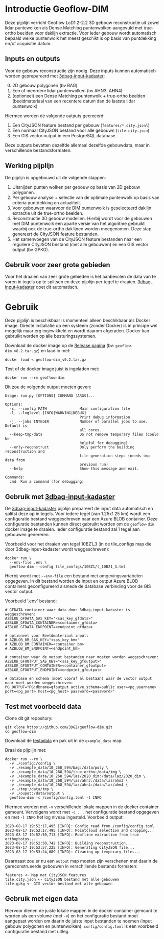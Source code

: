 # Introductie Geoflow-DIM
Deze pijplijn verricht Geoflow LoD1.2-2.2 3D gebouw reconstructie uit zowel lidar puntewolken als Dense Matching puntenwolken aangevuld met true-ortho beelden voor daklijn extractie. Voor ieder gebouw wordt automatisch bepaald welke puntenwolk het meest geschikt is op basis van puntdekking en/of acquisitie datum.

## Inputs en outputs
Voor de gebouw reconstructie zijn nodig. Deze inputs kunnen automatisch worden geprepareerd met [3dbag-input-kadaster](https://github.com/3DGI/3dbag-input-kadaster):

0. 2D gebouw polygonen (bv BAG)
1. Een of meerdere lidar puntenwolken (bv AHN3, AHN4)
2. (optioneel) een Dense Matching puntenwolk + true-ortho beelden (beeldmateriaal van een recentere datum dan de laatste lidar puntenwolk)

Hiermee worden de volgende outputs gecreeerd:
1. Een CityJSON feature bestand per gebouw (`features/*.city.jsonl`)
2. Een normaal CityJSON bestand voor alle gebouwn (`tile.city.json`)
3. Een GIS vector output in een PostgreSQL database.

Deze outputs bevatten dezelfde allemaal dezelfde gebouwdata, maar in verschillende bestandsformaten. 

## Werking pijplijn
De pijplijn is opgebouwd uit de volgende stappen:
1. Uitsnijden punten wolken per gebouw op basis van 2D gebouw polygonen. 
2. Per gebouw analyse + selectie van de optimale puntenwolk op basis van criteria puntdekking en actualiteit.
3. Voor gebouwen waarvoor de DIM puntenwolk is geselecteerd daklijn extractie uit de true-ortho beelden.
4. Reconstructie 3D gebouw modellen. Hierbij wordt voor de gebouwen met DIM puntenwolk een aparte versie van het algoritme gebruikt waarbij ook de true-ortho daklijnen worden meegenomen. Deze stap genereert de CityJSON feature bestanden.
5. Het samenvoegen van de CityJSON feature bestanden naar een reguliere CityJSON bestand (met alle gebouwen) en een GIS vector output (bv GPKG).

## Gebruik voor zeer grote gebieden
Voor het draaien van zeer grote gebieden is het aanbevolen de data van te voren in tegels op te splitsen en deze pijplijn per tegel te draaien.  [3dbag-input-kadaster](https://github.com/3DGI/3dbag-input-kadaster) doet dit automatisch.

# Gebruik
Deze pijplijn is beschikbaar is momenteel alleen beschikbaar als Docker image. Directe installatie op een systeem (zonder Docker) is in principe wel mogelijk maar erg ingewikkeld en wordt daarom afgeraden. Docker kan gebruikt worden op alle besturingssystemen.

Download de docker image op de [Release pagina](https://github.com/3DGI/geoflow-dim/releases/tag/v0.2) (bv: `geoflow-dim_v0.2.tar.gz`) en laad in met:
```
docker load < geoflow-dim_v0.2.tar.gz
```

Test of de docker image juist is ingeladen met:
```
docker run --rm geoflow-dim
```

Dit zou de volgende output moeten geven:
```
Usage: run.py [OPTIONS] COMMAND [ARGS]...

Options:
  -c, --config PATH               Main configuration file
  -l, --loglevel [INFO|WARNING|DEBUG]
                                  Print debug information
  -j, --jobs INTEGER              Number of parallel jobs to use. Default is
                                  all cores.
  --keep-tmp-data                 Do not remove temporary files (could be
                                  helpful for debugging)
  --only-reconstruct              Only perform the building reconstruction and
                                  tile generation steps (needs tmp data from
                                  previous run)
  --help                          Show this message and exit.

Commands:
  cmd  Run a command (for debugging)
```

## Gebruik met [3dbag-input-kadaster](https://github.com/3DGI/3dbag-input-kadaster)
De [3dbag-input-kadaster](https://github.com/3DGI/3dbag-input-kadaster) pijplijn prepareert de input data automatisch en splitst deze op in tegels. Voor iedere tegel (van 1.25x1.25 km) wordt een configuratie bestand weggeschreven naar een Azure BLOB container. Deze configuratie bestanden kunnen direct gebruikt worden om de `geoflow-dim` docker image te draaien. Ieder configuratie bestand zal 1 tegel aan gebouwen genereren. 

Voorbeeld voor het draaien van tegel 10BZ1_3 (in de tile_configs map die door 3dbag-input-kadaster wordt weggeschreven):
```
docker run \
  --env-file .env \
  geoflow-dim --config tile_configs/10BZ1/t_10BZ1_3.tml
```

Hierbij wordt met `--env-file` een bestand met omgevingsvariabelen opgegeven. In dit bestand worden de input en output Azure BLOB containers geconfigureerd alsmede de database verbinding voor de GIS vector output.

Voorbeeld '.env' bestand:
```
# GFDATA container waar data door 3dbag-input-kadaster is weggeschreven:
AZBLOB_GFDATA_SAS_KEY="<sas_key_gfdata>"
AZBLOB_GFDATA_CONTAINER=<container_gfdata>
AZBLOB_GFDATA_ENDPOINT=<endpoint_gfdata>

# optioneel voor Beeldmateriaal input:
# AZBLOB_BM_SAS_KEY="<sas_key_bm>"
# AZBLOB_BM_CONTAINER=<container_bm>
# AZBLOB_BM_ENDPOINT=<endpoint_bm>

# container waar de output bestanden naar moeten worden weggeschreven:
AZBLOB_GFOUTPUT_SAS_KEY="<sas_key_gfoutput>"
AZBLOB_GFOUTPUT_CONTAINER=<container_gfoutput>
AZBLOB_GFOUTPUT_ENDPOINT=<endpoint_gfoutput>

# database en schema (moet vooraf al bestaan) waar de vector output naar moet worden weggeschreven:
PG_OUTPUT="PG:dbname=gfoutput active_schema=public user=<pg_username> port=<pg_port> host=<pg_host> password=<password>"
```

## Test met voorbeeld data
Clone dit git repository:
```
git clone https://github.com/3DGI/geoflow-dim.git
cd geoflow-dim
```

Download de [testadata](https://data.3dgi.xyz/geoflow-dim/10_268_594.zip) en pak uit in de `example_data` map.

Draai de pijplijn met:
```
docker run --rm \
  -v ./config:/config \
  -v ./example_data/10_268_594/bag:/data/poly \
  -v ./example_data/10_268_594/true-ortho:/data/img \
  -v ./example_data/10_268_594/laz/2020_dim:/data/laz/2020_dim \
  -v ./example_data/10_268_594/laz/ahn3:/data/laz/ahn3 \
  -v ./example_data/10_268_594/laz/ahn4:/data/laz/ahn4 \
  -v ./tmp:/data/tmp \
  -v ./ouput:/data/output \
  geoflow-dim -c /config/config.toml -l INFO
```
Hiermee worden met `-v` verschillende lokale mappen in de docker container gemount. Vervolgens wordt met `-c ...` het configuratie bestand opgegeven en met `-l INFO` het log niveau ingesteld. Voorbeeld output:
```
2023-08-17 19:52:17,495 [INFO]: Config read from /config/config.toml
2023-08-17 19:52:17,495 [INFO]: Pointcloud selection and cropping...
2023-08-17 19:52:50,713 [INFO]: Roofline extraction from true orthophotos...
2023-08-17 19:52:50,742 [INFO]: Building reconstruction...
2023-08-17 19:52:57,225 [INFO]: Generating CityJSON file...
2023-08-17 19:53:24,089 [INFO]: Cleaning up temporary files...
```
Daarnaast zou er nu een `output` map moeten zijn verschenen met daarin de gereconstrueerde gebouwen in verschillende bestands formaten:
```
features <- Map met CityJSON features
tile.city.json <- CityJSON bestand met alle gebouwen
tile.gpkg <- GIS vector bestand met alle gebouwen
```

## Gebruik met eigen data
Hiervoor dienen de juiste lokale mappen in de docker container gemount te worden als een volume (met `-v`) en het configuratie bestand moet aangepast worden om daarin de juiste input bestanden te noemen (input gebouw polygonen en puntenwolken). `config/config.toml` is een voorbeeld configuratie bestand met uitleg.

